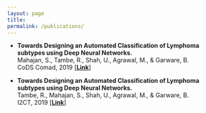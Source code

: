```yaml
---
layout: page
title: 
permalink: /publications/
---
```


- **Towards Designing an Automated Classification of Lymphoma subtypes using Deep Neural Networks.**<br> 
Mahajan, S., Tambe, R., Shah, U., Agrawal, M., & Garware, B.<br>
CoDS Comad, 2019 [[**Link**]](https://dl.acm.org/doi/abs/10.1145/3297001.3297019)




- **Towards Designing an Automated Classification of Lymphoma subtypes using Deep Neural Networks.** <br> 
Tambe, R., Mahajan, S., Shah, U., Agrawal, M., & Garware, B.<br>
I2CT, 2019 [[**Link**]](https://ieeexplore.ieee.org/abstract/document/9033555)


